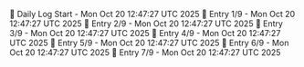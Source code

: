 📅 Daily Log Start - Mon Oct 20 12:47:27 UTC 2025
📌 Entry 1/9 - Mon Oct 20 12:47:27 UTC 2025
📌 Entry 2/9 - Mon Oct 20 12:47:27 UTC 2025
📌 Entry 3/9 - Mon Oct 20 12:47:27 UTC 2025
📌 Entry 4/9 - Mon Oct 20 12:47:27 UTC 2025
📌 Entry 5/9 - Mon Oct 20 12:47:27 UTC 2025
📌 Entry 6/9 - Mon Oct 20 12:47:27 UTC 2025
📌 Entry 7/9 - Mon Oct 20 12:47:27 UTC 2025
